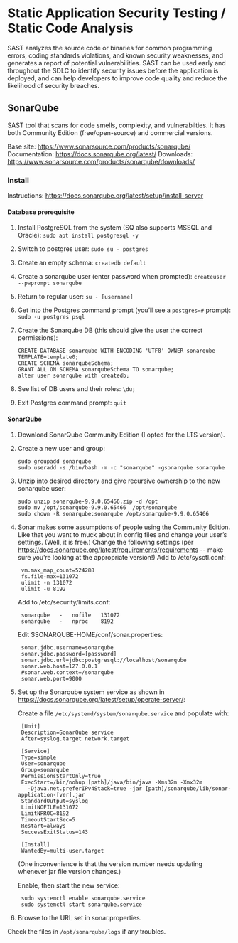 # Static Application Security Testing / Static Code Analysis

SAST analyzes the source code or binaries for common programming errors, coding standards violations, and known security weaknesses, and generates a report of potential vulnerabilities. SAST can be used early and throughout the SDLC to identify security issues before the application is deployed, and can help developers to improve code quality and reduce the likelihood of security breaches.

## SonarQube

SAST tool that scans for code smells, complexity, and vulnerabilties. It has both Community Edition (free/open-source) and commercial versions. 

Base site: https://www.sonarsource.com/products/sonarqube/
Documentation: https://docs.sonarqube.org/latest/
Downloads: https://www.sonarsource.com/products/sonarqube/downloads/

### Install

Instructions: https://docs.sonarqube.org/latest/setup/install-server

#### Database prerequisite

1. Install PostgreSQL from the system (SQ also supports MSSQL and Oracle):
    ```sudo apt install postgresql -y```
2. Switch to postgres user:
    ```sudo su - postgres```
3. Create an empty schema:
    ```createdb default```
4. Create a sonarqube user (enter password when prompted):
    ```createuser --pwprompt sonarqube```
5. Return to regular user:
    ```su - [username]```
6. Get into the Postgres command prompt (you’ll see a ```postgres=#``` prompt):
    ```sudo -u postgres psql```
7. Create the Sonarqube DB (this should give the user the correct permissions):
    ```
    CREATE DATABASE sonarqube WITH ENCODING 'UTF8' OWNER sonarqube TEMPLATE=template0;
    CREATE SCHEMA sonarqubeSchema;
    GRANT ALL ON SCHEMA sonarqubeSchema TO sonarqube;
    alter user sonarqube with createdb;
    ```
    
8. See list of DB users and their roles:
    ```\du;```
9. Exit Postgres command prompt:
    ```quit```

#### SonarQube

1. Download SonarQube Community Edition (I opted for the LTS version).
2. Create a new user and group:
    ```
    sudo groupadd sonarqube
    sudo useradd -s /bin/bash -m -c "sonarqube" -gsonarqube sonarqube
    ```
3. Unzip into desired directory and give recursive ownership to the new sonarqube user:
    ```
    sudo unzip sonarqube-9.9.0.65466.zip -d /opt
    sudo mv /opt/sonarqube-9.9.0.65466  /opt/sonarqube
    sudo chown -R sonarqube:sonarqube /opt/sonarqube-9.9.0.65466
    ```
4. Sonar makes some assumptions of people using the Community Edition. Like that you want to muck about in config files and change your user’s settings. (Well, it is free.) Change the following settings (per https://docs.sonarqube.org/latest/requirements/requirements -- make sure you’re looking at the appropriate version!)
    Add to /etc/sysctl.conf:
    
        vm.max_map_count=524288
        fs.file-max=131072
        ulimit -n 131072
        ulimit -u 8192

    Add to /etc/security/limits.conf:

        sonarqube   -   nofile   131072
        sonarqube   -   nproc    8192

    Edit $SONARQUBE-HOME/conf/sonar.properties:

        sonar.jdbc.username=sonarqube
        sonar.jdbc.password=[password]
        sonar.jdbc.url=jdbc:postgresql://localhost/sonarqube
        sonar.web.host=127.0.0.1
        #sonar.web.context=/sonarqube
        sonar.web.port=9000

5. Set up the Sonarqube system service as shown in https://docs.sonarqube.org/latest/setup/operate-server/: 

    Create a file ```/etc/systemd/system/sonarqube.service``` and populate with:

        [Unit]
        Description=SonarQube service
        After=syslog.target network.target

        [Service]
        Type=simple
        User=sonarqube
        Group=sonarqube
        PermissionsStartOnly=true
        ExecStart=/bin/nohup [path]/java/bin/java -Xms32m -Xmx32m 
          -Djava.net.preferIPv4Stack=true -jar [path]/sonarqube/lib/sonar-application-[ver].jar
        StandardOutput=syslog
        LimitNOFILE=131072
        LimitNPROC=8192
        TimeoutStartSec=5
        Restart=always
        SuccessExitStatus=143

        [Install]
        WantedBy=multi-user.target

    (One inconvenience is that the version number needs updating whenever jar file version changes.)

    Enable, then start the new service:

        sudo systemctl enable sonarqube.service
        sudo systemctl start sonarqube.service

1. Browse to the URL set in sonar.properties.

Check the files in ```/opt/sonarqube/logs``` if any troubles.

